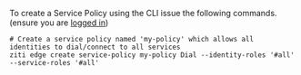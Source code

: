 To create a Service Policy using the CLI issue the following commands. (ensure you are [logged in](/docs/manage/cli/cli-login))

    # Create a service policy named 'my-policy' which allows all identities to dial/connect to all services 
    ziti edge create service-policy my-policy Dial --identity-roles '#all' --service-roles '#all'
